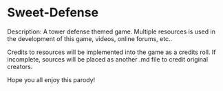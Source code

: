 # Sweet-Defense
Description:
A tower defense themed game. Multiple resources is used in the development of this game, videos, online forums, etc..

Credits to resources will be implemented into the game as a credits roll.
If incomplete, sources will be placed as another .md file to credit original creators.

Hope you all enjoy this parody!
